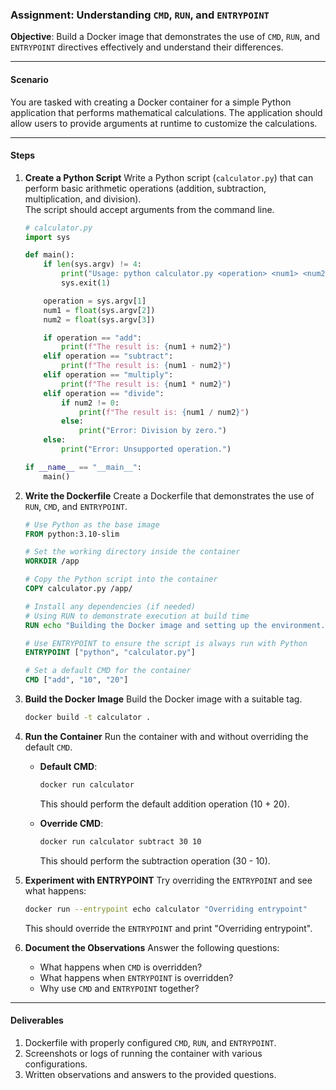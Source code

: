 ### **Assignment: Understanding `CMD`, `RUN`, and `ENTRYPOINT`**

**Objective**: Build a Docker image that demonstrates the use of `CMD`, `RUN`, and `ENTRYPOINT` directives effectively and understand their differences.

---

#### **Scenario**
You are tasked with creating a Docker container for a simple Python application that performs mathematical calculations. The application should allow users to provide arguments at runtime to customize the calculations.

---

#### **Steps**

1. **Create a Python Script**
   Write a Python script (`calculator.py`) that can perform basic arithmetic operations (addition, subtraction, multiplication, and division).  
   The script should accept arguments from the command line.

   ```python
   # calculator.py
   import sys

   def main():
       if len(sys.argv) != 4:
           print("Usage: python calculator.py <operation> <num1> <num2>")
           sys.exit(1)

       operation = sys.argv[1]
       num1 = float(sys.argv[2])
       num2 = float(sys.argv[3])

       if operation == "add":
           print(f"The result is: {num1 + num2}")
       elif operation == "subtract":
           print(f"The result is: {num1 - num2}")
       elif operation == "multiply":
           print(f"The result is: {num1 * num2}")
       elif operation == "divide":
           if num2 != 0:
               print(f"The result is: {num1 / num2}")
           else:
               print("Error: Division by zero.")
       else:
           print("Error: Unsupported operation.")

   if __name__ == "__main__":
       main()
   ```

2. **Write the Dockerfile**
   Create a Dockerfile that demonstrates the use of `RUN`, `CMD`, and `ENTRYPOINT`.

   ```dockerfile
   # Use Python as the base image
   FROM python:3.10-slim

   # Set the working directory inside the container
   WORKDIR /app

   # Copy the Python script into the container
   COPY calculator.py /app/

   # Install any dependencies (if needed)
   # Using RUN to demonstrate execution at build time
   RUN echo "Building the Docker image and setting up the environment..."

   # Use ENTRYPOINT to ensure the script is always run with Python
   ENTRYPOINT ["python", "calculator.py"]

   # Set a default CMD for the container
   CMD ["add", "10", "20"]
   ```

3. **Build the Docker Image**
   Build the Docker image with a suitable tag.

   ```bash
   docker build -t calculator .
   ```

4. **Run the Container**
   Run the container with and without overriding the default `CMD`.

   - **Default CMD**:
     ```bash
     docker run calculator
     ```
     This should perform the default addition operation (10 + 20).

   - **Override CMD**:
     ```bash
     docker run calculator subtract 30 10
     ```
     This should perform the subtraction operation (30 - 10).

5. **Experiment with ENTRYPOINT**
   Try overriding the `ENTRYPOINT` and see what happens:

   ```bash
   docker run --entrypoint echo calculator "Overriding entrypoint"
   ```
   This should override the `ENTRYPOINT` and print "Overriding entrypoint".

6. **Document the Observations**
   Answer the following questions:
   - What happens when `CMD` is overridden?
   - What happens when `ENTRYPOINT` is overridden?
   - Why use `CMD` and `ENTRYPOINT` together?

---

#### **Deliverables**
1. Dockerfile with properly configured `CMD`, `RUN`, and `ENTRYPOINT`.
2. Screenshots or logs of running the container with various configurations.
3. Written observations and answers to the provided questions.

